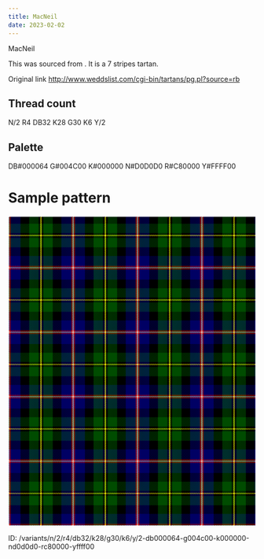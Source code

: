 ```yaml
---
title: MacNeil
date: 2023-02-02
---
```

MacNeil

This was sourced from <no value>.  It is a 7 stripes tartan.

Original link http://www.weddslist.com/cgi-bin/tartans/pg.pl?source=rb

## Thread count
N/2 R4 DB32 K28 G30 K6 Y/2

## Palette
DB#000064 G#004C00 K#000000 N#D0D0D0 R#C80000 Y#FFFF00

# Sample pattern

![Tartan detail](tartan.png "N/2 R4 DB32 K28 G30 K6 Y/2 tartan")

ID: /variants/n/2/r4/db32/k28/g30/k6/y/2-db000064-g004c00-k000000-nd0d0d0-rc80000-yffff00